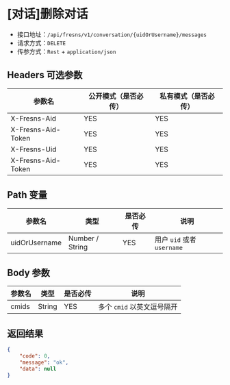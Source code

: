 # [对话]删除对话

- 接口地址：`/api/fresns/v1/conversation/{uidOrUsername}/messages`
- 请求方式：`DELETE`
- 传参方式：`Rest` + `application/json`

## Headers 可选参数

| 参数名 | 公开模式（是否必传） | 私有模式（是否必传） |
| --- | --- | --- |
| X-Fresns-Aid | YES | YES |
| X-Fresns-Aid-Token | YES | YES |
| X-Fresns-Uid | YES | YES |
| X-Fresns-Aid-Token | YES | YES |

## Path 变量

| 参数名 | 类型 | 是否必传 | 说明 |
| --- | --- | --- | --- |
| uidOrUsername | Number / String | YES | 用户 `uid` 或者 `username` |

## Body 参数

| 参数名 | 类型 | 是否必传 | 说明 |
| --- | --- | --- | --- |
| cmids | String | YES | 多个 `cmid` 以英文逗号隔开 |

## 返回结果

```json
{
    "code": 0,
    "message": "ok",
    "data": null
}
```
